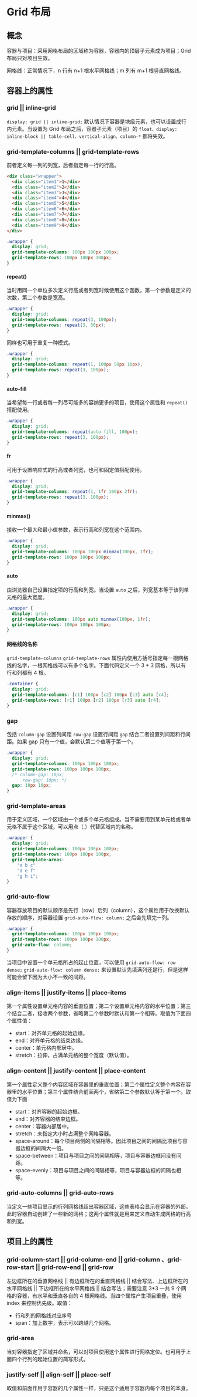 # Grid 布局

## 概念

容器与项目：采用网格布局的区域称为容器，容器内的顶层子元素成为项目；Grid 布局只对项目生效。

网格线：正常情况下，n 行有 n+1 根水平网格线；m 列有 m+1 根竖直网格线。

## 容器上的属性

### grid || inline-grid

`display: grid || inline-grid;` 默认情况下容器是块级元素，也可以设置成行内元素。当设置为 Grid 布局之后，容器子元素（项目）的 `float、display: inline-block || table-cell、vertical-align、column-*` 都将失效。

### grid-template-columns || grid-template-rows

前者定义每一列的列宽，后者指定每一行的行高。

```html
<div class="wrapper">
  <div class="item1">1</div>
  <div class="item2">2</div>
  <div class="item3">3</div>
  <div class="item4">4</div>
  <div class="item5">5</div>
  <div class="item6">6</div>
  <div class="item7">7</div>
  <div class="item8">8</div>
  <div class="item9">9</div>
</div>
```

```css
.wrapper {
  display: grid;
  grid-template-columns: 100px 100px 100px;
  grid-template-rows: 100px 100px 100px;
}
```

#### repeat()

当时用同一个单位多次定义行高或者列宽时候使用这个函数，第一个参数是定义的次数，第二个参数是宽高。

```css
.wrapper {
  display: grid;
  grid-template-columns: repeat(3, 100px);
  grid-template-rows: repeat(3, 50px);
}
```

同样也可用于重复一种模式。

```css
.wrapper {
  display: grid;
  grid-template-columns: repeat(1, 100px 50px 10px);
  grid-template-rows: repeat(3, 100px);
}
```

#### auto-fill

当希望每一行或者每一列尽可能多的容纳更多的项目，使用这个属性和 `repeat()` 搭配使用。

```css
.wrapper {
  display: grid;
  grid-template-columns: repeat(auto-fill, 100px);
  grid-template-rows: repeat(3, 100px);
}
```

#### fr

可用于设置响应式的行高或者列宽，也可和固定值搭配使用。

```css
.wrapper {
  display: grid;
  grid-template-columns: repeat(1, 1fr 100px 2fr);
  grid-template-rows: repeat(3, 100px);
}
```

#### minmax()

接收一个最大和最小值参数，表示行高和列宽在这个范围内。

```css
.wrapper {
  display: grid;
  grid-template-columns: 100px 100px minmax(100px, 1fr);
  grid-template-rows: 100px 100px 100px;
}
```

#### auto

由浏览器自己设置指定项的行高和列宽。当设置 `auto` 之后，列宽基本等于该列单元格的最大宽度。

```css
.wrapper {
  display: grid;
  grid-template-columns: 100px auto minmax(100px, 1fr);
  grid-template-rows: 100px 100px 100px;
}
```

#### 网格线的名称

`grid-template-columns` `grid-template-rows` 属性内使用方括号指定每一根网格线的名字，一根网格线可以有多个名字。下面代码定义一个 3 \* 3 网格，所以有行和列都有 4 根。

```css
.container {
  display: grid;
  grid-template-columns: [c1] 100px [c2] 100px [c3] auto [c4];
  grid-template-rows: [r1] 100px [r2] 100px [r3] auto [r4];
}
```

### gap

包括 `column-gap` 设置列间距 `row-gap` 设置行间距 `gap` 结合二者设置列间距和行间距。如果 gap 只有一个值，会默认第二个值等于第一个。

```css
.wrapper {
  display: grid;
  grid-template-columns: 100px 100px 100px;
  grid-template-rows: 100px 100px 100px;
  /* column-gap: 10px;
      row-gap: 10px; */
  gap: 10px 10px;
}
```

### grid-template-areas

用于定义区域，一个区域由一个或多个单元格组成。当不需要用到某单元格或者单元格不属于这个区域，可以用点（.）代替区域内的名称。

```css
.wrapper {
  display: grid;
  grid-template-columns: 100px 100px 100px;
  grid-template-rows: 100px 100px 100px;
  grid-template-areas:
    "a b c"
    "d e f"
    "g h i";
}
```

### grid-auto-flow

容器存放项目的默认顺序是先行（row）后列（column），这个属性用于改换默认存放的顺序，对容器设置 `grid-auto-flow: column;` 之后会先填完一列。

```css
.wrapper {
  grid-template-columns: 100px 100px 100px;
  grid-template-rows: 100px 100px 100px;
  grid-auto-flow: column;
}
```

当项目中设置一个单元格所占的起止位置，可以使用 `grid-auto-flow: row dense;` `grid-auto-flow: column dense;` 来设置默认先填满列还是行，但是这样可能会留下因为大小不一致的间距。

### align-items || justify-items || place-items

第一个属性设置单元格内容的垂直位置；第二个设置单元格内容的水平位置；第三个结合二者，接收两个参数，省略第二个参数时默认和第一个相等。取值为下面四个属性值：

- start：对齐单元格的起始边缘。
- end：对齐单元格的结束边缘。
- center：单元格内部居中。
- stretch：拉伸，占满单元格的整个宽度（默认值）。

### align-content || justify-content || place-content

第一个属性定义整个内容区域在容器里的垂直位置；第二个属性定义整个内容在容器里的水平位置；第三个属性结合前面两个，省略第二个参数默认等于第一个。取值为下面

- start：对齐容器的起始边框。
- end：对齐容器的结束边框。
- center：容器内部居中。
- stretch：未指定大小时占满整个网格容器。
- space-around：每个项目两侧的间隔相等。因此项目之间的间隔比项目与容器边框的间隔大一倍。
- space-between：项目与项目之间的间隔相等，项目与容器边框间没有间距。
- space-evenly：项目与项目之间的间隔相等，项目与容器边框的间隔也相等。

### grid-auto-columns || grid-auto-rows

当定义一些项目显示的行列网格线超出容器区域，这些表格会显示在容器的外部，此时容器自动创建了一些新的网格；这两个属性就是用来定义自动生成网格的行高和列宽。

## 项目上的属性

### grid-column-start || grid-column-end || grid-column 、grid-row-start || grid-row-end || grid-row

左边框所在的垂直网格线 || 有边框所在的垂直网格线 || 结合写法、上边框所在的水平网格线 || 下边框所在的水平网格线 || 结合写法；需要注意 3*3 一共 9 个网格的容器，有水平和垂直各自的 4 根网格线。当四个属性产生项目重叠，使用 index 来控制优先级。取值：

- 行和列的网格线对应序号
- span：加上数字，表示可以跨越几个网格。

### grid-area

当对容器指定了区域并命名，可以对项目使用这个属性进行网格定位。也可用于上面四个行列的起始位置的简写形式。

### justify-self || align-self || place-self

取值和前面作用于容器的几个属性一样，只是这个适用于容器内每个项目的本身。
